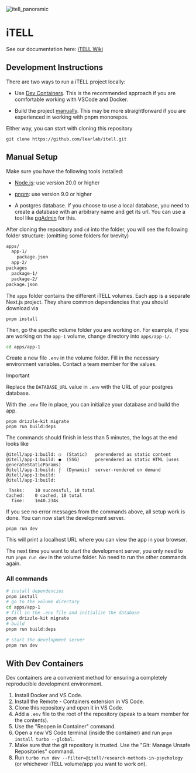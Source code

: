 ![itell_panoramic](https://github.com/user-attachments/assets/97897488-c989-4856-98b6-62abb33985b9)

# iTELL

See our documentation here: [iTELL Wiki](https://github.com/learlab/itell-strapi-demo/wiki)

## Development Instructions

There are two ways to run a iTELL project locally:

- Use [Dev Containers](#with-dev-containers). This is the recommended approach if you are comfortable working with VSCode and Docker.

- Build the project [manually](#manual-setup). This may be more straightforward if you are experienced in working with pnpm monorepos.

Either way, you can start with cloning this repository

```
git clone https://github.com/learlab/itell.git
```

## Manual Setup

Make sure you have the following tools installed:

- [Node.js](https://nodejs.org/en/download/): use version 20.0 or higher

- [pnpm](https://pnpm.io/installation): use version 9.0 or higher

- A postgres database. If you choose to use a local database, you need to create a database with an arbitrary name and get its url. You can use a tool like [pgAdmin](https://www.pgadmin.org/) for this.

After cloning the repository and `cd` into the folder, you will see the following folder structure: (omitting some folders for brevity)

```bash
apps/
  app-1/
    package.json
  app-2/
packages
  package-1/
  package-2/
package.json
```

The `apps` folder contains the different iTELL volumes. Each app is a separate Next.js project. They share common dependencies that you should download via

```
pnpm install
```

Then, go the specific volume folder you are working on. For example, if you are working on the `app-1` volume, change directory into `apps/app-1/`.

```bash
cd apps/app-1
```

Create a new file `.env` in the volume folder. Fill in the necessary environment variables. Contact a team member for the values.

> [!IMPORTANT]
> Replace the `DATABASE_URL` value in `.env` with the URL of your postgres database.

With the `.env` file in place, you can initialize your database and build the app.

```
pnpm drizzle-kit migrate
pnpm run build:deps
```

The commands should finish in less than 5 minutes, the logs at the end looks like

```
@itell/app-1:build: ○  (Static)   prerendered as static content
@itell/app-1:build: ●  (SSG)      prerendered as static HTML (uses generateStaticParams)
@itell/app-1:build: ƒ  (Dynamic)  server-rendered on demand
@itell/app-1:build:
@itell/app-1:build:

 Tasks:    10 successful, 10 total
Cached:    0 cached, 10 total
  Time:    1m40.234s
```

If you see no error messages from the commands above, all setup work is done. You can now start the development server.

```
pnpm run dev
```

This will print a localhost URL where you can view the app in your browser.

The next time you want to start the development server, you only need to run `pnpm run dev` in the volume folder. No need to run the other commands again.

### All commands

```bash
# install dependencies
pnpm install
# go to the volume directory
cd apps/app-1
# fill in the .env file and initialize the database
pnpm drizzle-kit migrate
# build
pnpm run build:deps

# start the development server
pnpm run dev
```

## With Dev Containers

Dev containers are a convenient method for ensuring a completely reproducible development environment.

1. Install Docker and VS Code.
2. Install the Remote - Containers extension in VS Code.
3. Clone this repository and open it in VS Code.
4. Add a `.env` file to the root of the repository (speak to a team member for the contents).
5. Use the "Reopen in Container" command.
6. Open a new VS Code terminal (inside the container) and run `pnpm install turbo --global`.
7. Make sure that the git repository is trusted. Use the "Git: Manage Unsafe Repositories" command.
8. Run `turbo run dev --filter=@itell/research-methods-in-psychology` (or whichever iTELL volume/app you want to work on).
